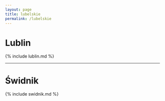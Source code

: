 ```yaml
---
layout: page
title: lubelskie
permalink: /lubelskie
---
```


# Lublin

{% include lublin.md %}

---

# Świdnik

{% include swidnik.md %}
